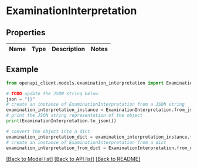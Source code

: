 # ExaminationInterpretation


## Properties

Name | Type | Description | Notes
------------ | ------------- | ------------- | -------------

## Example

```python
from openapi_client.models.examination_interpretation import ExaminationInterpretation

# TODO update the JSON string below
json = "{}"
# create an instance of ExaminationInterpretation from a JSON string
examination_interpretation_instance = ExaminationInterpretation.from_json(json)
# print the JSON string representation of the object
print(ExaminationInterpretation.to_json())

# convert the object into a dict
examination_interpretation_dict = examination_interpretation_instance.to_dict()
# create an instance of ExaminationInterpretation from a dict
examination_interpretation_from_dict = ExaminationInterpretation.from_dict(examination_interpretation_dict)
```
[[Back to Model list]](../README.md#documentation-for-models) [[Back to API list]](../README.md#documentation-for-api-endpoints) [[Back to README]](../README.md)


